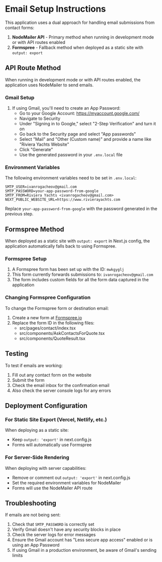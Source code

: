 # Email Setup Instructions

This application uses a dual approach for handling email submissions from contact forms:

1. **NodeMailer API** - Primary method when running in development mode or with API routes enabled
2. **Formspree** - Fallback method when deployed as a static site with `output: export`

## API Route Method

When running in development mode or with API routes enabled, the application uses NodeMailer to send emails.

### Gmail Setup

1. If using Gmail, you'll need to create an App Password:
   - Go to your Google Account: https://myaccount.google.com/
   - Navigate to Security
   - Under "Signing in to Google," select "2-Step Verification" and turn it on
   - Go back to the Security page and select "App passwords"
   - Select "Mail" and "Other (Custom name)" and provide a name like "Riviera Yachts Website"
   - Click "Generate"
   - Use the generated password in your `.env.local` file

### Environment Variables

The following environment variables need to be set in `.env.local`:

```
SMTP_USER=ivanrogacheov@gmail.com
SMTP_PASSWORD=your-app-password-from-google
SMTP_FROM=Riviera Yachts <ivanrogacheov@gmail.com>
NEXT_PUBLIC_WEBSITE_URL=https://www.rivierayachts.com
```

Replace `your-app-password-from-google` with the password generated in the previous step.

## Formspree Method

When deployed as a static site with `output: export` in Next.js config, the application automatically falls back to using Formspree.

### Formspree Setup

1. A Formspree form has been set up with the ID: `mwkgyglj`
2. This form currently forwards submissions to: `ivanrogacheov@gmail.com`
3. The form includes custom fields for all the form data captured in the application

### Changing Formspree Configuration

To change the Formspree form or destination email:

1. Create a new form at [Formspree.io](https://formspree.io/)
2. Replace the form ID in the following files:
   - src/pages/contact/index.tsx
   - src/components/AskContactsForQuote.tsx
   - src/components/QuoteResult.tsx

## Testing

To test if emails are working:

1. Fill out any contact form on the website
2. Submit the form
3. Check the email inbox for the confirmation email
4. Also check the server console logs for any errors

## Deployment Configuration

### For Static Site Export (Vercel, Netlify, etc.)

When deploying as a static site:

- Keep `output: 'export'` in next.config.js
- Forms will automatically use Formspree

### For Server-Side Rendering

When deploying with server capabilities:

- Remove or comment out `output: 'export'` in next.config.js
- Set the required environment variables for NodeMailer
- Forms will use the NodeMailer API route

## Troubleshooting

If emails are not being sent:

1. Check that `SMTP_PASSWORD` is correctly set
2. Verify Gmail doesn't have any security blocks in place
3. Check the server logs for error messages
4. Ensure the Gmail account has "Less secure app access" enabled or is using an App Password
5. If using Gmail in a production environment, be aware of Gmail's sending limits

